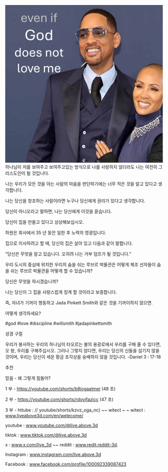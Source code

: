 ![Video cover image](../cover.jpg)
하나님이 저를 보여주고 보여주고있는 방식으로 나를 사랑하지 않더라도 나는 여전히 그리스도인이 될 것입니다.

나는 우리가 모든 것을 아는 사람의 마음을 판단하기에는 너무 적은 것을 알고 있다고 생각합니다.

나는 당신을 창조하는 사람이라면 누구나 당신에게 권리가 있다고 생각합니다.

당신이 아니오라고 말하면, 나는 당신에게 이것을 묻습니다.

당신이 집을 만들고 있다고 상상해보십시오.

하원은 회사에서 35 년 동안 일한 후 노력의 영광입니다.

집으로 이사하려고 할 때, 당신의 집은 살아 있고 다음과 같이 말합니다.

“당신은 무엇을 알고 있습니다. 오히려 나는 거부 덤프가 될 것입니다.”

우리 도시의 중심에 위치한 우리의 숨을 쉬는 루브르 박물관은 어떻게 체조 선자들이 숨을 쉬는 루브르 박물관을 어떻게 할 수 있습니까?

당신은 무엇을 하시겠습니까?

나는 당신이 그 집을 사랑스럽게 징계 할 것이라고 보증합니다.

즉, 자녀가 기꺼이 행동하고 Jada Pinkett Smith와 같은 것을 기꺼이하지 않으면.

어떻게 생각하세요?


#god #love #discipline #willsmith #jadapinkettsmith


성경 구절

우리가 봉사하는 우리의 하나님이 타오르는 불의 용광로에서 우리를 구해 줄 수 있다면, 오 왕, 우리를 구해주십시오. 그러나 그렇지 않다면, 우리는 당신의 신들을 섬기지 않을 것이며, 우리는 당신이 세운 황금 조각상을 숭배하지 않을 것입니다. -Daniel 3 : 17-18


추천

믿음 - 왜 그렇게 힘들어?

1 부 - https://youtube.com/shorts/b8jogaatmei (48 초)

2 부 - https://youtube.com/shorts/rdoyifazicc (47 초)

3 부 - httube : // youtube/shorts/kzvz_oga_nc) ~~ witect ~ ~ witect : www.liveabove3d.com/en/welecome/


youtube : www.youtube.com/@live.above.3d

tiktok : www.tiktok.com/@live.above.3d

x : www.x.com/live_3d ~~ reddit : www.redit.reddit-3d.

Instagram : www.instagram.com/live.above.3d

Facebook : www.facebook.com/profile/100092339087423


